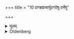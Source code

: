 +++
title = "10 प्राग्ब्रह्मचार्युदगग्रेषु दर्भेषु"

+++

<details><summary>मूलम्</summary>

प्राग्ब्रह्मचार्युदगग्रेषु दर्भेषु १०
</details>

<details><summary>Oldenberg</summary>

10. Facing the east the student on northward-pointed Darbha grass.
</details>
